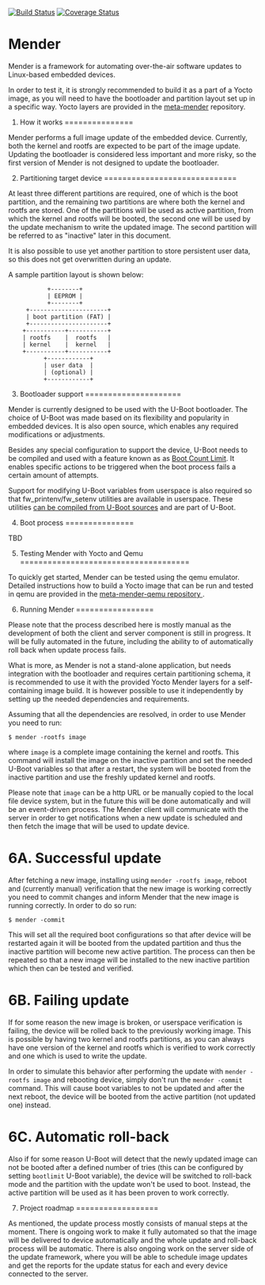 [![Build Status](https://travis-ci.org/mendersoftware/mender.svg?branch=master)](https://travis-ci.org/mendersoftware/mender)
[![Coverage Status](https://coveralls.io/repos/github/mendersoftware/mender/badge.svg?branch=master)](https://coveralls.io/github/mendersoftware/mender?branch=master)

# Mender 

Mender is a framework for automating over-the-air software updates to Linux-based embedded devices.

In order to test it, it is strongly recommended to build it as a part of a Yocto image,
as you will need to have the bootloader and partition layout set up in a specific way.
Yocto layers are provided in the [meta-mender](https://www.github.com/mendersoftware/meta-mender)
repository.

1. How it works
===============

Mender performs a full image update of the embedded device. Currently, both the kernel and rootfs
are expected to be part of the image update. Updating the bootloader is considered less important and more
risky, so the first version of Mender is not designed to update the bootloader.


2. Partitioning target device
=============================

At least three different partitions are required, one of which is the boot partition, and the
remaining two partitions are where both the kernel and rootfs are stored. One of the partitions will be used
as active partition, from which the kernel and rootfs will be booted, the second one will be used by the update mechanism to write the updated image. The second partition will be referred to as "inactive" later in this document.

It is also possible to use yet another partition to store persistent user data, so this does not
get overwritten during an update.

A sample partition layout is shown below:

```
           +--------+
           | EEPROM |
           +--------+
     +----------------------+
     | boot partition (FAT) |
     +----------------------+
    +-----------+-----------+
    | rootfs    |  rootfs   |
    | kernel    |  kernel   |
    +-----------+-----------+
          +------------+
          | user data  |
          | (optional) |
          +------------+
```

3. Bootloader support
=====================

Mender is currently designed to be used with the U-Boot bootloader. The choice of U-Boot was made based on
its flexibility and popularity in embedded devices. It is also open source, which enables any required
modifications or adjustments.

Besides any special configuration to support the device, U-Boot needs to be compiled and used with a feature known as
as [Boot Count Limit](http://www.denx.de/wiki/view/DULG/UBootBootCountLimit). It enables specific actions to be triggered
when the boot process fails a certain amount of attempts.

Support for modifying U-Boot variables from userspace is also required so that fw_printenv/fw_setenv utilities
are available in userspace. These utilities [can be compiled from U-Boot sources](http://www.denx.de/wiki/view/DULG/HowCanIAccessUBootEnvironmentVariablesInLinux) and are part of U-Boot.



4. Boot process
===============

TBD



5. Testing Mender with Yocto and Qemu
=====================================

To quickly get started, Mender can be tested using the qemu emulator.
Detailed instructions how to build a Yocto image that can be run and tested in qemu are provided in the
[meta-mender-qemu repository ](https://www.github.com/mendersoftware/meta-mender-qemu).


6. Running Mender
=================

Please note that the process described here is mostly manual as the development of both the client and
server component is still in progress.
It will be fully automated in the future, including the ability to of automatically roll back when update process fails.

What is more, as Mender is not a stand-alone application, but needs integration with the
bootloader and requires certain partitioning schema, it is recommended to use it with
the provided Yocto Mender layers for a self-containing image build. It is however possible
to use it independently by setting up the needed dependencies and requirements.

Assuming that all the dependencies are resolved, in order to use Mender you need to run:

    $ mender -rootfs image

where `image` is a complete image containing the kernel and rootfs. This command will install the image on the inactive
partition and set the needed U-Boot variables so that after a restart, the system will be booted from the inactive partition
and use the freshly updated kernel and rootfs.

Please note that `image` can be a http URL or be manually copied to the local file device system, but in the future this will be
done automatically and will be an event-driven process. The Mender client will communicate with the server in 
order to get notifications when a new update is scheduled and then fetch the image that will be used to update
device.


6A. Successful update
=====================

After fetching a new image, installing using `mender -rootfs image`, reboot and (currently manual) verification that the new image is working correctly you need to commit
changes and inform Mender that the new image is running correctly. In order to do so run:

    $ mender -commit

This will set all the required boot configurations so that after device will be restarted again it will be booted from
the updated partition and thus the inactive partition will become new active partition.
The process can then be repeated so that a new image will be installed to the new inactive partition
which then can be tested and verified.

6B. Failing update
==================

If for some reason the new image is broken, or userspace verification is failing, the device will be rolled back
to the previously working image. This is possible by having two kernel and rootfs partitions, as you can always have
one version of the kernel and rootfs which is verified to work correctly and one which is used to write the update.

In order to simulate this behavior after performing the update with `mender -rootfs image` and rebooting device, simply
don't run the `mender -commit` command. This will cause boot variables to not be updated and after the next reboot, the
device will be booted from the active partition (not updated one) instead.

6C. Automatic roll-back
=======================

Also if for some reason U-Boot will detect that the newly updated image can not be booted after a defined number of tries
(this can be configured by setting `bootlimit` U-Boot variable), the device will be switched to roll-back mode
and the partition with the update won't be used to boot. Instead, the active partition will be used as it has been proven
to work correctly.


7. Project roadmap
==================

As mentioned, the update process mostly consists of manual steps at the moment. There is ongoing work to make it
fully automated so that the image will be delivered to device automatically and the whole update and roll-back process
will be automatic.
There is also ongoing work on the server side of the update framework, where you will be able to schedule image
updates and get the reports for the update status for each and every device connected to the server.
